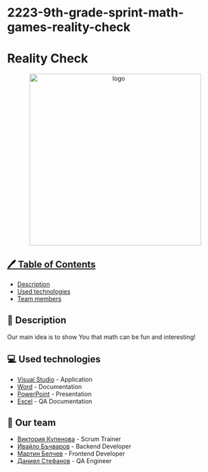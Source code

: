 # 2223-9th-grade-sprint-math-games-reality-check
# Reality Check
<p align="center">
<a href=" rel="noopener">
<img width = "400" alt="logo" src="https://user-images.githubusercontent.com/107103944/227796591-988aabd5-6165-458b-b74d-a6a77d15418c.png">

## :pen: Table of Contents
- [Description](#Description)
- [Used technologies](#used_technologies)																																															
- [Team members](#team_members)


## :book: Description <a name="Description"></a>
Our main idea is to show You that math can be fun and interesting!
																					 
## :computer: Used technologies <a name="used_technologies"></a>
- [Visual Studio](https://visualstudio.microsoft.com/) - Application
- [Word](https://www.microsoft.com/en-us/microsoft-365/word) - Documentation
- [PowerPoint](https://www.microsoft.com/en-us/microsoft-365/powerpoint) - Presentation
- [Excel](https://www.microsoft.com/en-us/microsoft-365/excel) - QA Documentation																					 

## :busts_in_silhouette: Our team <a name="team_members"></a>
- [Виктория Купенова](https://github.com/VGKupenova21) - Scrum Trainer 
- [Ивайло Бъчваров](https://github.com/ISBachvarov21) - Backend Developer
- [Мартин Белчев](https://github.com/MDBelchev21) - Frontend Developer
- [Даниел Стефанов](https://github.com/DCStenovfa21) - QA Engineer
